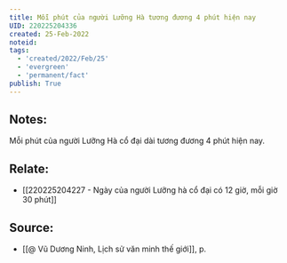 ```yaml
---
title: Mỗi phút của người Lưỡng Hà tương đương 4 phút hiện nay
UID: 220225204336
created: 25-Feb-2022
noteid:
tags:
  - 'created/2022/Feb/25'
  - 'evergreen'
  - 'permanent/fact'
publish: True
---
```

## Notes:
Mỗi phút của người Lưỡng Hà cổ đại dài tương đương 4 phút hiện nay.

## Relate:
- [[220225204227 - Ngày của người Lưỡng hà cổ đại có 12 giờ, mỗi giờ 30 phút]]

## Source:
- [[@ Vũ Dương Ninh, Lịch sử văn minh thế giới]], p.




